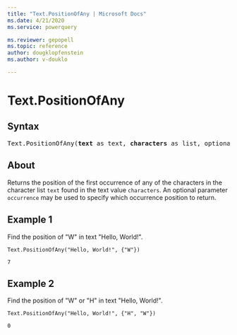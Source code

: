 ```yaml
---
title: "Text.PositionOfAny | Microsoft Docs"
ms.date: 4/21/2020
ms.service: powerquery

ms.reviewer: gepopell
ms.topic: reference
author: dougklopfenstein
ms.author: v-douklo

---
```

# Text.PositionOfAny

## Syntax

<pre>
Text.PositionOfAny(<b>text</b> as text, <b>characters</b> as list, optional <b>occurrence</b> as nullable number) as any 
</pre>
  
## About  
Returns the position of the first occurrence of any of the characters in the character list `text` found in the text value `characters`. An optional parameter `occurrence` may be used to specify which occurrence position to return.

## Example 1
Find the position of "W" in text "Hello, World!".

```powerquery-m
Text.PositionOfAny("Hello, World!", {"W"})
```

`7`

## Example 2
Find the position of "W" or "H" in text "Hello, World!".

```powerquery-m
Text.PositionOfAny("Hello, World!", {"H", "W"})
```

`0`
